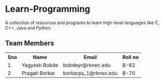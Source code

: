 # Learn-Programming
A collection of resources and programs to learn high-level languages like C, C++, Java and Python. 

## Team Members
<table>
  <tr>
    <th>Sno</th>
    <th>Name</th>
    <th>Email</th>
    <th>Roll no</th>
  </tr>
  <tr>
    <td>1.</td>
    <td>Yagyesh Bobde</td>
    <td>bobdeyr@rknec.edu</td>
    <td>B-62</td>
  </tr>
  <tr>
    <td>2</td>
    <td>Pragati Borkar</td>
    <td>borkarps_1@rknec.edu</td>
    <td>B-70</td>
  </tr>
  <!--   <tr>
    <td></td>
    <td></td>
    <td></td>
    <td></td>
  </tr> -->
</table>
